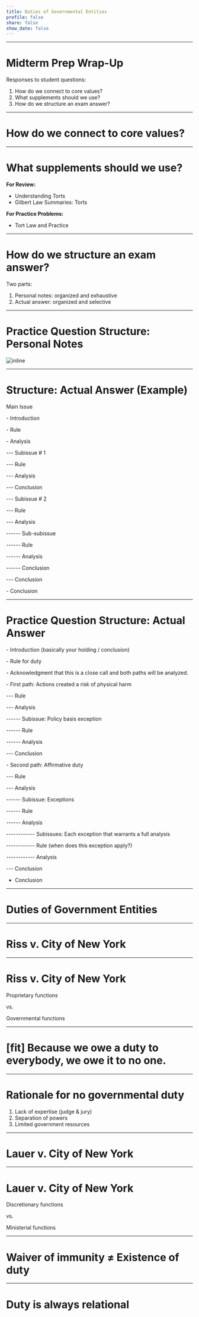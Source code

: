 ```yaml
---
title: Duties of Governmental Entities
profile: false
share: false
show_date: false
---
```



---

# Midterm Prep Wrap-Up

Responses to student questions:
1. How do we connect to core values?
2. What supplements should we use?
3. How do we structure an exam answer?

---

# How do we connect to core values?

---

# What supplements should we use?

**For Review:**
- Understanding Torts
- Gilbert Law Summaries: Torts

**For Practice Problems:**
- Tort Law and Practice

---

# How do we structure an exam answer?

Two parts:
1. Personal notes: organized and exhaustive
2. Actual answer: organized and selective

---

# Practice Question Structure: Personal Notes

![inline](images/duty-6.jpg)

---

# Structure: Actual Answer (Example)

Main Issue

\- Introduction

\- Rule

\- Analysis

--- Subissue # 1

--- Rule

--- Analysis

--- Conclusion

--- Subissue # 2

--- Rule

--- Analysis

------ Sub-subissue

------ Rule

------ Analysis

------ Conclusion

--- Conclusion

\- Conclusion

---

# Practice Question Structure: Actual Answer

\- Introduction (basically your holding / conclusion)

\- Rule for duty

\- Acknowledgment that this is a close call and both paths will be analyzed.

\- First path: Actions created a risk of physical harm

--- Rule

--- Analysis

------ Subissue: Policy basis exception

------ Rule

------ Analysis

--- Conclusion

\- Second path: Affirmative duty

--- Rule

--- Analysis

------ Subissue: Exceptions

------ Rule

------ Analysis

------------ Subissues: Each exception that warrants a full analysis

------------ Rule (when does this exception apply?)

------------ Analysis

--- Conclusion

- Conclusion

---

# Duties of Government Entities

---

# Riss v. City of New York

---

# Riss v. City of New York

Proprietary functions

vs.

Governmental functions

---

# [fit] Because we owe a duty to everybody, we owe it to no one.

---

# Rationale for no governmental duty

1. Lack of expertise (judge & jury)
2. Separation of powers
3. Limited government resources

---

# Lauer v. City of New York

---

# Lauer v. City of New York

Discretionary functions

vs.

Ministerial functions

---

# Waiver of immunity ≠ Existence of duty

---

# Duty is always relational